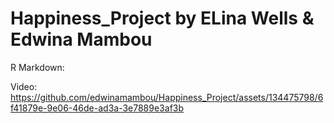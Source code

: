 # Happiness_Project by ELina Wells & Edwina Mambou

R Markdown: 

Video: 
https://github.com/edwinamambou/Happiness_Project/assets/134475798/6f41879e-9e06-46de-ad3a-3e7889e3af3b
